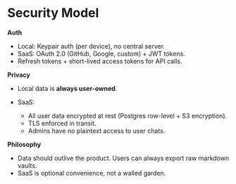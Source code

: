 # Security Model

**Auth**

- Local: Keypair auth (per device), no central server.
- SaaS: OAuth 2.0 (GitHub, Google, custom) + JWT tokens.
- Refresh tokens + short-lived access tokens for API calls.

**Privacy**

- Local data is **always user-owned**.
- SaaS:

  - All user data encrypted at rest (Postgres row-level + S3 encryption).
  - TLS enforced in transit.
  - Admins have no plaintext access to user chats.

**Philosophy**

- Data should outlive the product. Users can always export raw markdown vaults.
- SaaS is optional convenience, not a walled garden.

